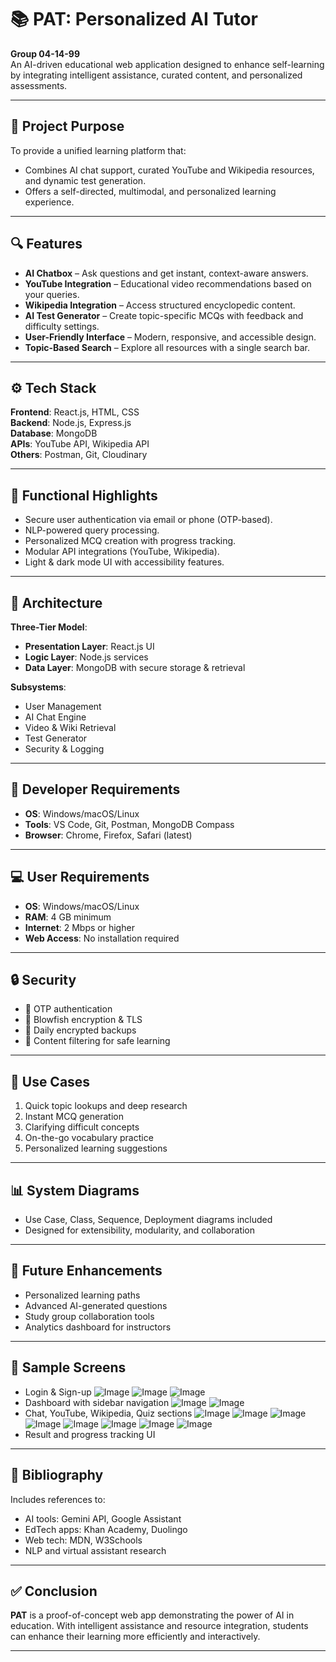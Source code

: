 # 📚 PAT: Personalized AI Tutor

**Group 04-14-99**  
An AI-driven educational web application designed to enhance self-learning by integrating intelligent assistance, curated content, and personalized assessments.

---

## 📌 Project Purpose

To provide a unified learning platform that:
- Combines AI chat support, curated YouTube and Wikipedia resources, and dynamic test generation.
- Offers a self-directed, multimodal, and personalized learning experience.

---

## 🔍 Features

- **AI Chatbox** – Ask questions and get instant, context-aware answers.
- **YouTube Integration** – Educational video recommendations based on your queries.
- **Wikipedia Integration** – Access structured encyclopedic content.
- **AI Test Generator** – Create topic-specific MCQs with feedback and difficulty settings.
- **User-Friendly Interface** – Modern, responsive, and accessible design.
- **Topic-Based Search** – Explore all resources with a single search bar.

---

## ⚙️ Tech Stack

**Frontend**: React.js, HTML, CSS  
**Backend**: Node.js, Express.js  
**Database**: MongoDB  
**APIs**: YouTube API, Wikipedia API  
**Others**: Postman, Git, Cloudinary

---

## 🧪 Functional Highlights

- Secure user authentication via email or phone (OTP-based).
- NLP-powered query processing.
- Personalized MCQ creation with progress tracking.
- Modular API integrations (YouTube, Wikipedia).
- Light & dark mode UI with accessibility features.

---

## 📐 Architecture

**Three-Tier Model**:
- **Presentation Layer**: React.js UI
- **Logic Layer**: Node.js services
- **Data Layer**: MongoDB with secure storage & retrieval

**Subsystems**:
- User Management  
- AI Chat Engine  
- Video & Wiki Retrieval  
- Test Generator  
- Security & Logging  

---

## 🧰 Developer Requirements

- **OS**: Windows/macOS/Linux  
- **Tools**: VS Code, Git, Postman, MongoDB Compass  
- **Browser**: Chrome, Firefox, Safari (latest)

---

## 💻 User Requirements

- **OS**: Windows/macOS/Linux  
- **RAM**: 4 GB minimum  
- **Internet**: 2 Mbps or higher  
- **Web Access**: No installation required

---

## 🔒 Security

- 🔐 OTP authentication  
- 🔑 Blowfish encryption & TLS  
- 🔁 Daily encrypted backups  
- 🚫 Content filtering for safe learning  

---

## 🧠 Use Cases

1. Quick topic lookups and deep research  
2. Instant MCQ generation  
3. Clarifying difficult concepts  
4. On-the-go vocabulary practice  
5. Personalized learning suggestions  

---

## 📊 System Diagrams

- Use Case, Class, Sequence, Deployment diagrams included  
- Designed for extensibility, modularity, and collaboration  

---

## 🚀 Future Enhancements

- Personalized learning paths  
- Advanced AI-generated questions  
- Study group collaboration tools  
- Analytics dashboard for instructors  

---

## 📸 Sample Screens

- Login & Sign-up
  ![Image](https://github.com/user-attachments/assets/fefab372-d83a-460a-bd61-bc13be3547de)
  ![Image](https://github.com/user-attachments/assets/6ffdcd81-2c7b-4456-bea8-0dd661fa3e09)
  ![Image](https://github.com/user-attachments/assets/8f98614e-4938-4c85-8246-4e8826f3e2b8)
- Dashboard with sidebar navigation
  ![Image](https://github.com/user-attachments/assets/3a62d804-3e52-49b7-962c-746b160a8b6f)
  ![Image](https://github.com/user-attachments/assets/9334385c-84bc-4fe9-b148-3199978c81aa)
- Chat, YouTube, Wikipedia, Quiz sections
  ![Image](https://github.com/user-attachments/assets/e377aea4-255f-4965-b79e-5e3c2c2bcfd7)
  ![Image](https://github.com/user-attachments/assets/6fe04690-2d8b-495c-9af6-445091cc5a9c)
  ![Image](https://github.com/user-attachments/assets/87789aa2-ad76-42ca-91fc-dc74677face3)
  ![Image](https://github.com/user-attachments/assets/057f5fa8-9061-4989-9616-a67c43f9123c)
  ![Image](https://github.com/user-attachments/assets/baa05adb-0cfe-4594-997e-e320e8662109)
  ![Image](https://github.com/user-attachments/assets/1012b2bd-fc54-499c-9c15-dfdd3561fa60)
  ![Image](https://github.com/user-attachments/assets/5e67e368-b0c3-4a66-948f-7f24587cfc01)
  ![Image](https://github.com/user-attachments/assets/004f0150-c599-47a5-b8b3-d58f5d014295)
- Result and progress tracking UI  

---

## 📘 Bibliography

Includes references to:
- AI tools: Gemini API, Google Assistant  
- EdTech apps: Khan Academy, Duolingo  
- Web tech: MDN, W3Schools  
- NLP and virtual assistant research  

---
## ✅ Conclusion

**PAT** is a proof-of-concept web app demonstrating the power of AI in education. With intelligent assistance and resource integration, students can enhance their learning more efficiently and interactively.

---
